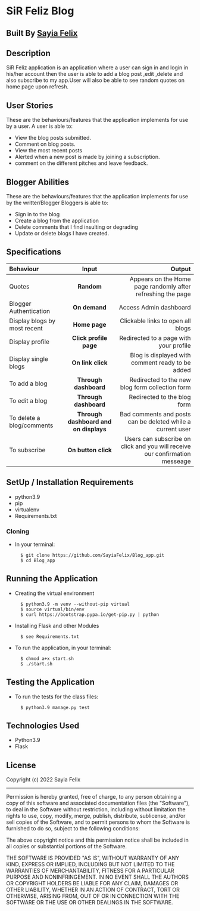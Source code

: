 # SiR Feliz Blog

## Built By [Sayia Felix](https://github.com/SayiaFelix/)

## Description
SiR Feliz application is an application where a user can sign in and login in his/her account then the user is able to add a blog post ,edit ,delete and also subscribe to my app.User will also be able to see random quotes on home page upon refresh.


## User Stories
These are the behaviours/features that the application implements for use by a user.
A user is able to:
* View the blog posts submitted.
* Comment on blog posts.
* View the most recent posts
* Alerted when a new post is made by joining a subscription.
* comment on the different pitches and leave feedback.

## Blogger Abilities
These are the behaviours/features that the application implements for use by the writter/Blogger
Bloggers is able to:
* Sign in to the blog
* Create a blog from the application
* Delete comments that I find insulting or degrading
* Update or delete blogs I have created.


## Specifications
| Behaviour | Input | Output |
| :---------------- | :---------------: | ------------------: |
| Quotes | **Random** | Appears on the Home page randomly after refreshing the page|
| Blogger Authentication | **On demand** | Access Admin dashboard |
| Display blogs by most recent | **Home page** | Clickable links to open all blogs |
| Display profile | **Click profile page** | Redirected to a page with your profile |
| Display single blogs | **On link click** | Blog is displayed with comment ready to be added|
| To add a blog  | **Through  dashboard** | Redirected to the new blog form collection form|
| To edit a blog  | **Through dashboard** | Redirected to the  blog form |
| To delete a blog/comments  | **Through dashboard and on displays** | Bad comments and posts can be deleted while a current user|
| To subscribe  | **On button click** | Users can subscribe on click and you will receive our confirmation messeage|


## SetUp / Installation Requirements

* python3.9
* pip
* virtualenv
* Requirements.txt

### Cloning
* In your terminal:

        $ git clone https://github.com/SayiaFelix/Blog_app.git
        $ cd Blog_app

## Running the Application
* Creating the virtual environment

        $ python3.9 -m venv --without-pip virtual
        $ source virtual/bin/env
        $ curl https://bootstrap.pypa.io/get-pip.py | python

* Installing Flask and other Modules

        $ see Requirements.txt

* To run the application, in your terminal:

        $ chmod a+x start.sh
        $ ./start.sh

## Testing the Application
* To run the tests for the class files:

        $ python3.9 manage.py test

## Technologies Used
* Python3.9
* Flask

## License

Copyright (c) 2022 Sayia Felix

------------

Permission is hereby granted, free of charge, to any person obtaining a copy of this software and associated documentation files (the "Software"), to deal in the Software without restriction, including without limitation the rights to use, copy, modify, merge, publish, distribute, sublicense, and/or sell copies of the Software, and to permit persons to whom the Software is furnished to do so, subject to the following conditions:

The above copyright notice and this permission notice shall be included in all copies or substantial portions of the Software.

THE SOFTWARE IS PROVIDED "AS IS", WITHOUT WARRANTY OF ANY KIND, EXPRESS OR IMPLIED, INCLUDING BUT NOT LIMITED TO THE WARRANTIES OF MERCHANTABILITY, FITNESS FOR A PARTICULAR PURPOSE AND NONINFRINGEMENT. IN NO EVENT SHALL THE AUTHORS OR COPYRIGHT HOLDERS BE LIABLE FOR ANY CLAIM, DAMAGES OR OTHER LIABILITY, WHETHER IN AN ACTION OF CONTRACT, TORT OR OTHERWISE, ARISING FROM, OUT OF OR IN CONNECTION WITH THE SOFTWARE OR THE USE OR OTHER DEALINGS IN THE SOFTWARE.